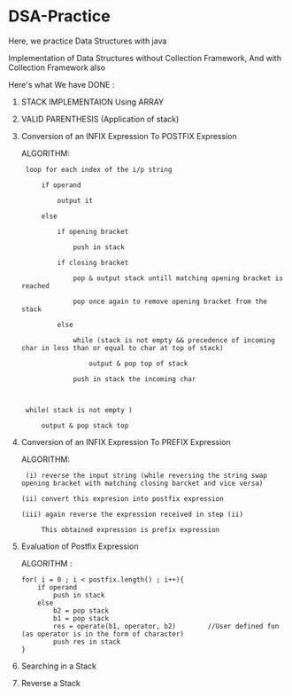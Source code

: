 # DSA-Practice
Here, we practice Data Structures with java 

Implementation of Data Structures without Collection Framework, 
And with Collection Framework also

Here's what We have DONE :


1. STACK IMPLEMENTAION Using ARRAY

2. VALID PARENTHESIS (Application of stack)

3. Conversion of an INFIX Expression To POSTFIX Expression

    ALGORITHM:

        loop for each index of the i/p string

            if operand

                output it

            else

                if opening bracket

                    push in stack

                if closing bracket

                    pop & output stack untill matching opening bracket is reached

                    pop once again to remove opening bracket from the stack

                else

                    while (stack is not empty && precedence of incoming char in less than or equal to char at top of stack)

                        output & pop top of stack

                    push in stack the incoming char



        while( stack is not empty )
   
            output & pop stack top


5. Conversion of an INFIX Expression To PREFIX Expression

    ALGORITHM:

        (i) reverse the input string (while reversing the string swap opening bracket with matching closing barcket and vice versa)

       (ii) convert this expresion into postfix expression

       (iii) again reverse the expression received in step (ii)

            This obtained expression is prefix expression
            
6. Evaluation of Postfix Expression

   ALGORITHM :

       for( i = 0 ; i < postfix.length() ; i++){
           if operand
               push in stack
           else
               b2 = pop stack
               b1 = pop stack
               res = operate(b1, operator, b2)        //User defined fun (as operator is in the form of character)
               push res in stack
       }

7. Searching in a Stack
8. Reverse a Stack
